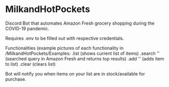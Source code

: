 # MilkandHotPockets
Discord Bot that automates Amazon Fresh grocery shopping during the COVID-19 pandemic.

Requires .env to be filled out with respective credentials.

Functionalities (example pictures of each functionality in /MilkandHotPockets/Examples:
.list (shows current list of items)
.search '' (searched query in Amazon Fresh and returns top results)
.add '' (adds item to list)
.clear (clears list)

Bot will notify you when items on your list are in stock/available for purchase.
